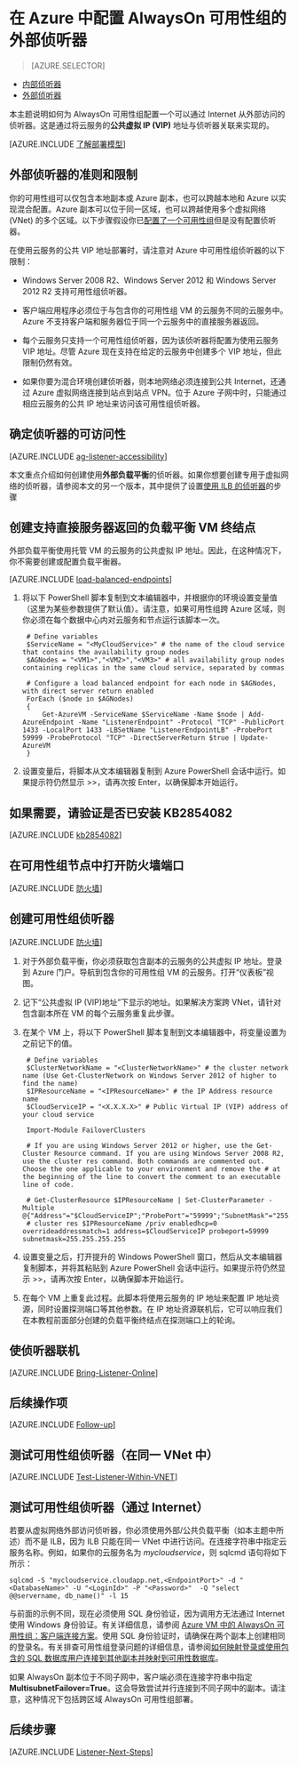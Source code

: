 <properties 
	pageTitle="为 AlwaysOn 可用性组配置外部侦听器 | Azure"
	description="本教程指导你完成在 Azure 中创建一个可以使用关联云服务公共虚拟 IP 地址从外部访问的 AlwaysOn 可用性组侦听器。"
	services="virtual-machines"
	documentationCenter="na"
	authors="rothja"
	manager="jeffreyg"
	editor="monicar"
	tags="azure-service-management" />
<tags 
	ms.service="virtual-machines"
	ms.date="02/03/2016"
	wacn.date="03/28/2016" />

# 在 Azure 中配置 AlwaysOn 可用性组的外部侦听器

> [AZURE.SELECTOR]
- [内部侦听器](/documentation/articles/virtual-machines-windows-classic-ps-sql-int-listener)
- [外部侦听器](/documentation/articles/virtual-machines-windows-classic-ps-sql-ext-listener)

本主题说明如何为 AlwaysOn 可用性组配置一个可以通过 Internet 从外部访问的侦听器。这是通过将云服务的**公共虚拟 IP (VIP)** 地址与侦听器关联来实现的。

[AZURE.INCLUDE [了解部署模型](../includes/learn-about-deployment-models-include.md)]

## 外部侦听器的准则和限制

你的可用性组可以仅包含本地副本或 Azure 副本，也可以跨越本地和 Azure 以实现混合配置。Azure 副本可以位于同一区域，也可以跨越使用多个虚拟网络 (VNet) 的多个区域。以下步骤假设你已[配置了一个可用性组](/documentation/articles/virtual-machines-windows-classic-portal-sql-alwayson-availability-groups)但是没有配置侦听器。

在使用云服务的公共 VIP 地址部署时，请注意对 Azure 中可用性组侦听器的以下限制：

- Windows Server 2008 R2、Windows Server 2012 和 Windows Server 2012 R2 支持可用性组侦听器。

- 客户端应用程序必须位于与包含你的可用性组 VM 的云服务不同的云服务中。Azure 不支持客户端和服务器位于同一个云服务中的直接服务器返回。

- 每个云服务只支持一个可用性组侦听器，因为该侦听器将配置为使用云服务 VIP 地址。尽管 Azure 现在支持在给定的云服务中创建多个 VIP 地址，但此限制仍然有效。

- 如果你要为混合环境创建侦听器，则本地网络必须连接到公共 Internet，还通过 Azure 虚拟网络连接到站点到站点 VPN。位于 Azure 子网中时，只能通过相应云服务的公共 IP 地址来访问该可用性组侦听器。

## 确定侦听器的可访问性

[AZURE.INCLUDE [ag-listener-accessibility](../includes/virtual-machines-ag-listener-determine-accessibility.md)]

本文重点介绍如何创建使用**外部负载平衡**的侦听器。如果你想要创建专用于虚拟网络的侦听器，请参阅本文的另一个版本，其中提供了设置[使用 ILB 的侦听器](/documentation/articles/virtual-machines-windows-classic-ps-sql-int-listener)的步骤

## 创建支持直接服务器返回的负载平衡 VM 终结点

外部负载平衡使用托管 VM 的云服务的公共虚拟 IP 地址。因此，在这种情况下，你不需要创建或配置负载平衡器。

[AZURE.INCLUDE [load-balanced-endpoints](../includes/virtual-machines-ag-listener-load-balanced-endpoints.md)]

1. 将以下 PowerShell 脚本复制到文本编辑器中，并根据你的环境设置变量值（这里为某些参数提供了默认值）。请注意，如果可用性组跨 Azure 区域，则你必须在每个数据中心内对云服务和节点运行该脚本一次。

		# Define variables
		$ServiceName = "<MyCloudService>" # the name of the cloud service that contains the availability group nodes
		$AGNodes = "<VM1>","<VM2>","<VM3>" # all availability group nodes containing replicas in the same cloud service, separated by commas
		
		# Configure a load balanced endpoint for each node in $AGNodes, with direct server return enabled
		ForEach ($node in $AGNodes)
		{
		    Get-AzureVM -ServiceName $ServiceName -Name $node | Add-AzureEndpoint -Name "ListenerEndpoint" -Protocol "TCP" -PublicPort 1433 -LocalPort 1433 -LBSetName "ListenerEndpointLB" -ProbePort 59999 -ProbeProtocol "TCP" -DirectServerReturn $true | Update-AzureVM
		}

1. 设置变量后，将脚本从文本编辑器复制到 Azure PowerShell 会话中运行。如果提示符仍然显示 >>，请再次按 Enter，以确保脚本开始运行。

## 如果需要，请验证是否已安装 KB2854082

[AZURE.INCLUDE [kb2854082](../includes/virtual-machines-ag-listener-kb2854082.md)]

## 在可用性组节点中打开防火墙端口

[AZURE.INCLUDE [防火墙](../includes/virtual-machines-ag-listener-open-firewall.md)]

## 创建可用性组侦听器

[AZURE.INCLUDE [防火墙](../includes/virtual-machines-ag-listener-create-listener.md)]

1. 对于外部负载平衡，你必须获取包含副本的云服务的公共虚拟 IP 地址。登录到 Azure 门户。导航到包含你的可用性组 VM 的云服务。打开“仪表板”视图。 

3. 记下“公共虚拟 IP (VIP)地址”下显示的地址。如果解决方案跨 VNet，请针对包含副本所在 VM 的每个云服务重复此步骤。

4. 在某个 VM 上，将以下 PowerShell 脚本复制到文本编辑器中，将变量设置为之前记下的值。

		# Define variables
		$ClusterNetworkName = "<ClusterNetworkName>" # the cluster network name (Use Get-ClusterNetwork on Windows Server 2012 of higher to find the name)
		$IPResourceName = "<IPResourceName>" # the IP Address resource name 
		$CloudServiceIP = "<X.X.X.X>" # Public Virtual IP (VIP) address of your cloud service
		
		Import-Module FailoverClusters
		
		# If you are using Windows Server 2012 or higher, use the Get-Cluster Resource command. If you are using Windows Server 2008 R2, use the cluster res command. Both commands are commented out. Choose the one applicable to your environment and remove the # at the beginning of the line to convert the comment to an executable line of code. 
		
		# Get-ClusterResource $IPResourceName | Set-ClusterParameter -Multiple @{"Address"="$CloudServiceIP";"ProbePort"="59999";"SubnetMask"="255.255.255.255";"Network"="$ClusterNetworkName";"OverrideAddressMatch"=1;"EnableDhcp"=0}
		# cluster res $IPResourceName /priv enabledhcp=0 overrideaddressmatch=1 address=$CloudServiceIP probeport=59999  subnetmask=255.255.255.255


1. 设置变量之后，打开提升的 Windows PowerShell 窗口，然后从文本编辑器复制脚本，并将其粘贴到 Azure PowerShell 会话中运行。如果提示符仍然显示 >>，请再次按 Enter，以确保脚本开始运行。

1. 在每个 VM 上重复此过程。此脚本将使用云服务的 IP 地址来配置 IP 地址资源，同时设置探测端口等其他参数。在 IP 地址资源联机后，它可以响应我们在本教程前面部分创建的负载平衡终结点在探测端口上的轮询。

## 使侦听器联机

[AZURE.INCLUDE [Bring-Listener-Online](../includes/virtual-machines-ag-listener-bring-online.md)]

## 后续操作项

[AZURE.INCLUDE [Follow-up](../includes/virtual-machines-ag-listener-follow-up.md)]

## 测试可用性组侦听器（在同一 VNet 中）

[AZURE.INCLUDE [Test-Listener-Within-VNET](../includes/virtual-machines-ag-listener-test.md)]

## 测试可用性组侦听器（通过 Internet）

若要从虚拟网络外部访问侦听器，你必须使用外部/公共负载平衡（如本主题中所述）而不是 ILB，因为 ILB 只能在同一 VNet 中进行访问。在连接字符串中指定云服务名称。例如，如果你的云服务名为 *mycloudservice*，则 sqlcmd 语句将如下所示：

	sqlcmd -S "mycloudservice.cloudapp.net,<EndpointPort>" -d "<DatabaseName>" -U "<LoginId>" -P "<Password>"  -Q "select @@servername, db_name()" -l 15

与前面的示例不同，现在必须使用 SQL 身份验证，因为调用方无法通过 Internet 使用 Windows 身份验证。有关详细信息，请参阅 [Azure VM 中的 AlwaysOn 可用性组：客户端连接方案](http://blogs.msdn.com/b/sqlcat/archive/2014/02/03/alwayson-availability-group-in-windows-azure-vm-client-connectivity-scenarios.aspx)。使用 SQL 身份验证时，请确保在两个副本上创建相同的登录名。有关排查可用性组登录问题的详细信息，请参阅[如何映射登录或使用包含的 SQL 数据库用户连接到其他副本并映射到可用性数据库](http://blogs.msdn.com/b/alwaysonpro/archive/2014/02/19/how-to-map-logins-or-use-contained-sql-database-user-to-connect-to-other-replicas-and-map-to-availability-databases.aspx)。

如果 AlwaysOn 副本位于不同子网中，客户端必须在连接字符串中指定 **MultisubnetFailover=True**。这会导致尝试并行连接到不同子网中的副本。请注意，这种情况下包括跨区域 AlwaysOn 可用性组部署。

## 后续步骤

[AZURE.INCLUDE [Listener-Next-Steps](../includes/virtual-machines-ag-listener-next-steps.md)]

<!---HONumber=76-->